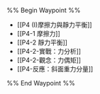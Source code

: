 %% Begin Waypoint %%
- [[P4 (I)摩擦力與靜力平衡]]
- [[P4-1 摩擦力]]
- [[P4-2 靜力平衡]]
- [[P4-2-實戰：力分析]]
- [[P4-2-觀念：力偶矩]]
- [[P4-反應：斜面重力分量]]

%% End Waypoint %%
